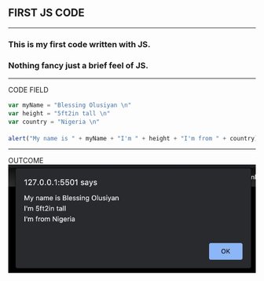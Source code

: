 ## FIRST JS CODE
---
 ### This is my first code written with JS.

### Nothing fancy just a brief feel of JS.
---
CODE FIELD
```javascript
var myName = "Blessing Olusiyan \n"
var height = "5ft2in tall \n"
var country = "Nigeria \n"

alert("My name is " + myName + "I'm " + height + "I'm from " + country)
```
---
OUTCOME
![preview](img/jsintro.jpeg)



